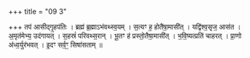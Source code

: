 +++
title = "09 3"

+++
तप॑ आसीद्गृ॒हप॑तिः । ब्रह्म॑ ब्र॒ह्माऽभ॑वथ्स्व॒यम् । स॒त्यꣳ ह॒ होतै॑षा॒मासी॑त् । यद्वि॑श्व॒सृज॒ आस॑त । अ॒मृत॑मेभ्य॒ उद॑गायत् । स॒हस्रं॑ परिवथ्स॒रान् । भू॒तꣳ ह॑ प्रस्तो॒तैषा॒मासी॑त् । भ॒वि॒ष्यत्प्रति॑ चाहरत् । प्रा॒णो अ॑ध्व॒र्युर॑भवत् । इ॒दꣳ सर्व॒ꣳ॒ सिषा॑सताम् ॥ 

